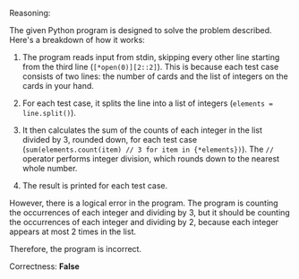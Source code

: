 Reasoning:

The given Python program is designed to solve the problem described. Here's a breakdown of how it works:

1. The program reads input from stdin, skipping every other line starting from the third line (`[*open(0)][2::2]`). This is because each test case consists of two lines: the number of cards and the list of integers on the cards in your hand.

2. For each test case, it splits the line into a list of integers (`elements = line.split()`).

3. It then calculates the sum of the counts of each integer in the list divided by 3, rounded down, for each test case (`sum(elements.count(item) // 3 for item in {*elements})`). The `//` operator performs integer division, which rounds down to the nearest whole number.

4. The result is printed for each test case.

However, there is a logical error in the program. The program is counting the occurrences of each integer and dividing by 3, but it should be counting the occurrences of each integer and dividing by 2, because each integer appears at most 2 times in the list. 

Therefore, the program is incorrect.

Correctness: **False**